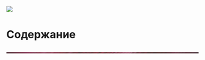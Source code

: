 ![](https://github.com/MrWindowsD/TomnorOS/blob/main/image/header.gif)

# Содержание

![](https://github.com/MrWindowsD/TomnorOS/blob/main/image/hr_00000.png)

